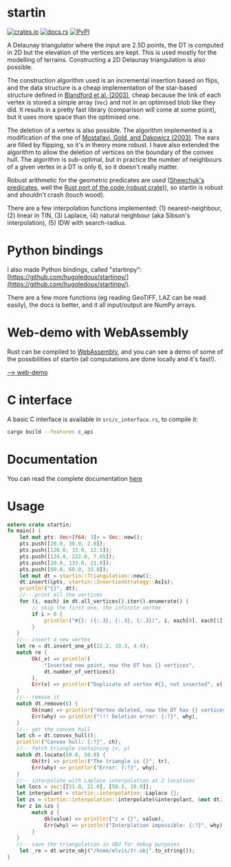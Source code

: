 # startin

[![crates.io](https://img.shields.io/crates/v/startin?color=%2355ab4e&style=for-the-badge)](https://crates.io/crates/startin)
[![docs.rs](https://img.shields.io/docsrs/startin?style=for-the-badge)](https://docs.rs/startin)
[![PyPI](https://img.shields.io/pypi/v/startinpy?style=for-the-badge)](https://pypi.org/project/startinpy/)

A Delaunay triangulator where the input are 2.5D points, the DT is computed in 2D but the elevation of the vertices are kept.
This is used mostly for the modelling of terrains.
Constructing a 2D Delaunay triangulation is also possible.

The construction algorithm used is an incremental insertion based on flips, and the data structure is a cheap implementation of the star-based structure defined in [Blandford et al. (2003)](https://citeseerx.ist.psu.edu/viewdoc/summary?doi=10.1.1.9.6823), cheap because the link of each vertex is stored a simple array (`Vec`) and not in an optimised blob like they did.
It results in a pretty fast library (comparison will come at some point), but it uses more space than the optimised one.

The deletion of a vertex is also possible. The algorithm implemented is a modification of the one of [Mostafavi, Gold, and Dakowicz (2003)](https://doi.org/10.1016/S0098-3004(03)00017-7). 
The ears are filled by flipping, so it's in theory more robust. 
I have also extended the algorithm to allow the deletion of vertices on the boundary of the convex hull. 
The algorithm is sub-optimal, but in practice the number of neighbours of a given vertex in a DT is only 6, so it doesn't really matter.

Robust arithmetic for the geometric predicates are used ([Shewchuk's predicates](https://www.cs.cmu.edu/~quake/robust.html), well the [Rust port of the code (robust crate)](https://crates.io/crates/robust)), so startin is robust and shouldn't crash (touch wood). 

There are a few interpolation functions implemented: (1) nearest-neighbour, (2) linear in TIN, (3) Laplace, (4) natural neighbour (aka Sibson's interpolation), (5) IDW with search-radius.


# Python bindings

I also made Python bindings, called "startinpy": [https://github.com/hugoledoux/startinpy/](https://github.com/hugoledoux/startinpy/).

There are a few more functions (eg reading GeoTIFF, LAZ can be read easily), the docs is better, and it all input/output are NumPy arrays.


# Web-demo with WebAssembly

Rust can be compiled to [WebAssembly](https://www.rust-lang.org/what/wasm), and you can see a demo of some of the possibilities of startin (all computations are done locally and it's fast!).

[--> web-demo](https://hugoledoux.github.io/startin_wasm/)


# C interface

A basic C interface is available in `src/c_interface.rs`, to compile it:

```bash
cargo build --features c_api
```

# Documentation

You can read the complete documentation [here](https://docs.rs/startin)

# Usage

```rust
extern crate startin;
fn main() {
    let mut pts: Vec<[f64; 3]> = Vec::new();
    pts.push([20.0, 30.0, 2.0]);
    pts.push([120.0, 33.0, 12.5]);
    pts.push([124.0, 222.0, 7.65]);
    pts.push([20.0, 133.0, 21.0]);
    pts.push([60.0, 60.0, 33.0]);
    let mut dt = startin::Triangulation::new();
    dt.insert(&pts, startin::InsertionStrategy::AsIs);
    println!("{}", dt);
    //-- print all the vertices
    for (i, each) in dt.all_vertices().iter().enumerate() {
        // skip the first one, the infinite vertex
        if i > 0 {
            println!("#{}: ({:.3}, {:.3}, {:.3})", i, each[0], each[1], each[2]);
        }
   }
   //-- insert a new vertex
   let re = dt.insert_one_pt(22.2, 33.3, 4.4);
   match re {
        Ok(_v) => println!(
            "Inserted new point, now the DT has {} vertices",
            dt.number_of_vertices()
        ),
        Err(v) => println!("Duplicate of vertex #{}, not inserted", v),
   }
   //-- remove it
   match dt.remove(6) {
        Ok(num) => println!("Vertex deleted, now the DT has {} vertices", num),
        Err(why) => println!("!!! Deletion error: {:?}", why),
   }
   //-- get the convex hull
   let ch = dt.convex_hull();
   println!("Convex hull: {:?}", ch);
   //-- fetch triangle containing (x, y)
   match dt.locate(50.0, 50.0) {
        Ok(tr) => println!("The triangle is {}", tr),
        Err(why) => println!("Error: {:?}", why),
   }
   //-- interpolate with Laplace interpolation at 2 locations
   let locs = vec![[51.0, 22.0], [50.3, 19.9]];
   let interpolant = startin::interpolation::Laplace {};
   let zs = startin::interpolation::interpolate(&interpolant, &mut dt, &locs);
   for z in &zs {
        match z {
            Ok(value) => println!("z = {}", value),
            Err(why) => println!("Interplation impossible: {:?}", why),
        }
   }
   //-- save the triangulation in OBJ for debug purposes
    let _re = dt.write_obj("/home/elvis/tr.obj".to_string());
}
```
